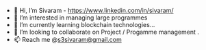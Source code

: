 - 👋 Hi, I’m Sivaram - https://www.linkedin.com/in/sivaram/
- 👀 I’m interested in managing large programmes
- 🌱 I’m currently learning blockchain technologies...
- 💞️ I’m looking to collaborate on Project / Progamme management .
- 📫 Reach me @s3sivaram@gmail.com

<!---
s3sivaram/s3sivaram is a ✨ special ✨ repository because its `README.md` (this file) appears on your GitHub profile.
You can click the Preview link to take a look at your changes.
--->
